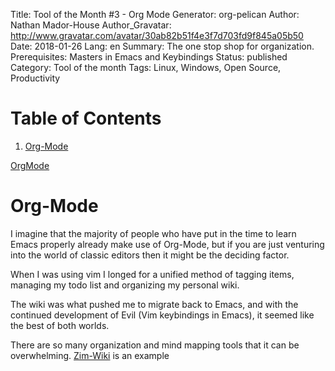 Title: Tool of the Month #3 - Org Mode
Generator: org-pelican
Author: Nathan Mador-House
Author_Gravatar: http://www.gravatar.com/avatar/30ab82b51f4e3f7d703fd9f845a05b50
Date: 2018-01-26
Lang: en
Summary: The one stop shop for organization. Prerequisites: Masters in Emacs and Keybindings
Status: published
Category: Tool of the month
Tags: Linux, Windows, Open Source, Productivity


# Table of Contents

1.  [Org-Mode](#org82e75c4)

[OrgMode](https://orgmode.org/)


<a id="org82e75c4"></a>

# Org-Mode

I imagine that the majority of people who have put in the time to learn Emacs properly already make use of Org-Mode, but if you are just venturing into the world of classic editors then it might be the deciding factor.

When I was using vim I longed for a unified method of tagging items, managing my todo list and organizing my personal wiki.

The wiki was what pushed me to migrate back to Emacs, and with the continued development of Evil (Vim keybindings in Emacs), it seemed like the best of both worlds.

There are so many organization and mind mapping tools that it can be overwhelming. [Zim-Wiki](https://www.zim-wiki.org) is an example 

